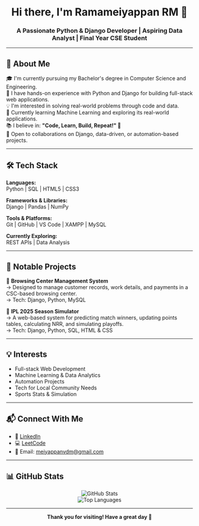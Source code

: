<h1 align="center">Hi there, I'm Ramameiyappan RM 👋</h1>
<h3 align="center">A Passionate Python & Django Developer | Aspiring Data Analyst | Final Year CSE Student</h3>

---

## 🚀 About Me

🎓 I'm currently pursuing my Bachelor's degree in Computer Science and Engineering.  
🐍 I have hands-on experience with Python and Django for building full-stack web applications.  
💡 I'm interested in solving real-world problems through code and data.  
🌱 Currently learning Machine Learning and exploring its real-world applications.  
📚 I believe in: **"Code, Learn, Build, Repeat!" 🔁**  
🤝 Open to collaborations on Django, data-driven, or automation-based projects.

---

## 🛠️ Tech Stack

**Languages:**  
Python | SQL | HTML5 | CSS3  

**Frameworks & Libraries:**  
Django | Pandas | NumPy 

**Tools & Platforms:**  
Git | GitHub | VS Code | XAMPP | MySQL 

**Currently Exploring:**  
REST APIs | Data Analysis  

---

## 🌟 Notable Projects

🔹 **Browsing Center Management System**  
→ Designed to manage customer records, work details, and payments in a CSC-based browsing center.  
→ Tech: Django, Python, MySQL  

🔹 **IPL 2025 Season Simulator**  
→ A web-based system for predicting match winners, updating points tables, calculating NRR, and simulating playoffs.  
→ Tech: Django, Python, SQL, HTML & CSS  

---

## 💡 Interests

- Full-stack Web Development  
- Machine Learning & Data Analytics  
- Automation Projects  
- Tech for Local Community Needs  
- Sports Stats & Simulation  

---

## 📬 Connect With Me

- 🔗 [LinkedIn](https://www.linkedin.com/in/ramameiyappan-rm-70145b359) 
- 💻 [LeetCode](https://leetcode.com/ramameiyappan)  
- 📧 Email: meiyappanvdm@gmail.com  

---

## 📊 GitHub Stats

<p align="center">
  <img src="https://github-readme-stats.vercel.app/api?username=ramameiyappan&show_icons=true&theme=radical" alt="GitHub Stats" />
  <br/>
  <img src="https://github-readme-stats.vercel.app/api/top-langs/?username=ramameiyappan&layout=compact&theme=radical" alt="Top Languages" />
</p>

---

<p align="center"><strong>Thank you for visiting! Have a great day 🌟</strong></p>
